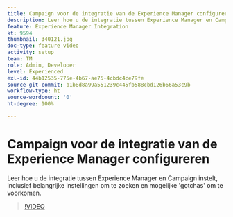```yaml
---
title: Campaign voor de integratie van de Experience Manager configureren
description: Leer hoe u de integratie tussen Experience Manager en Campaign instelt, inclusief belangrijke instellingen om te zoeken en mogelijke 'gotchas' om te voorkomen.
feature: Experience Manager Integration
kt: 9594
thumbnail: 340121.jpg
doc-type: feature video
activity: setup
team: TM
role: Admin, Developer
level: Experienced
exl-id: 44b12535-775e-4b67-ae75-4cbdc4ce79fe
source-git-commit: b1b8d8a99a551239c445fb588cbd126b66a53c9b
workflow-type: ht
source-wordcount: '0'
ht-degree: 100%

---
```


# Campaign voor de integratie van de Experience Manager configureren

Leer hoe u de integratie tussen Experience Manager en Campaign instelt, inclusief belangrijke instellingen om te zoeken en mogelijke &#39;gotchas&#39; om te voorkomen.

>[!VIDEO](https://video.tv.adobe.com/v/340121?quality=12&learn=on)
